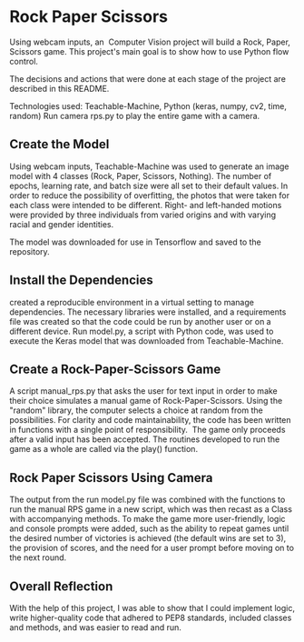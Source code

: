 # Rock Paper Scissors 

Using webcam inputs, an  Computer Vision project will build a Rock, Paper, Scissors game. This project's main goal is to show how to use Python flow control.

The decisions and actions that were done at each stage of the project are described in this README.

Technologies used: Teachable-Machine, Python (keras, numpy, cv2, time, random)  Run camera rps.py to play the entire game with a camera.

## Create the Model

Using webcam inputs, Teachable-Machine was used to generate an image model with 4 classes (Rock, Paper, Scissors, Nothing). The number of epochs, learning rate, and batch size were all set to their default values. In order to reduce the possibility of overfitting, the photos that were taken for each class were intended to be different. Right- and left-handed motions were provided by three individuals from varied origins and with varying racial and gender identities. 

The model was downloaded for use in Tensorflow and saved to the repository.

## Install the Dependencies

created a reproducible environment in a virtual setting to manage dependencies. The necessary libraries were installed, and a requirements file was created so that the code could be run by another user or on a different device. Run model.py, a script with Python code, was used to execute the Keras model that was downloaded from Teachable-Machine.

## Create a Rock-Paper-Scissors Game

A script manual_rps.py that asks the user for text input in order to make their choice simulates a manual game of Rock-Paper-Scissors. Using the "random" library, the computer selects a choice at random from the possibilities. For clarity and code maintainability, the code has been written in functions with a single point of responsibility.  The game only proceeds after a valid input has been accepted. The routines developed to run the game as a whole are called via the play() function.

## Rock Paper Scissors Using Camera

The output from the run model.py file was combined with the functions to run the manual RPS game in a new script, which was then recast as a Class with accompanying methods. To make the game more user-friendly, logic and console prompts were added, such as the ability to repeat games until the desired number of victories is achieved (the default wins are set to 3), the provision of scores, and the need for a user prompt before moving on to the next round.

## Overall Reflection
With the help of this project, I was able to show that I could implement logic, write higher-quality code that adhered to PEP8 standards, included classes and methods, and was easier to read and run.
